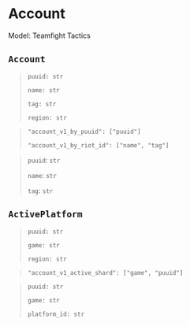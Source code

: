 # Account
Model: Teamfight Tactics

## `Account` <Badge text="Pyot Core" vertical="middle"/>
> `puuid: str` <Badge text="param" type="warning" vertical="middle"/>
> 
> `name: str` <Badge text="param" type="warning" vertical="middle"/>
> 
> `tag: str` <Badge text="param" type="warning" vertical="middle"/>
> 
> `region: str` <Badge text="param" type="warning" vertical="middle"/>

>`"account_v1_by_puuid": ["puuid"]`<Badge text="endpoint" type="error" vertical="middle"/>
>
>`"account_v1_by_riot_id": ["name", "tag"]`<Badge text="endpoint" type="error" vertical="middle"/>
>

> `puuid`: `str`
>
> `name`: `str`
>
> `tag`: `str`
>

## `ActivePlatform` <Badge text="Pyot Core" vertical="middle"/>
> `puuid: str` <Badge text="param" type="warning" vertical="middle"/>
> 
> `game: str` <Badge text="param" type="warning" vertical="middle"/>
> 
> `region: str` <Badge text="param" type="warning" vertical="middle"/>

> `"account_v1_active_shard": ["game", "puuid"]` <Badge text="endpoint" type="error" vertical="middle"/>

>`puuid: str`
>
>`game: str`
>
>`platform_id: str`
>